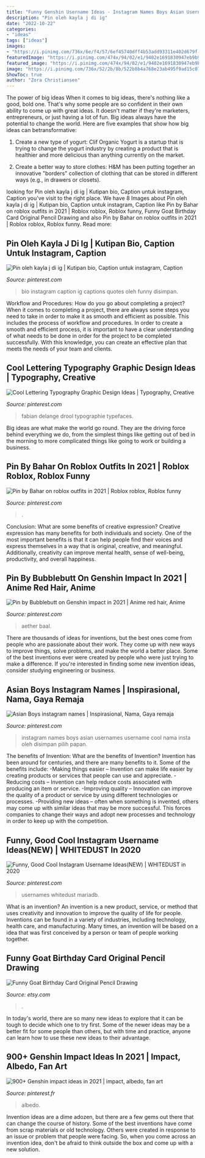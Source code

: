 ```yaml
---
title: "Funny Genshin Username Ideas - Instagram Names Boys Asian Usernames Username Cool Nama Insta Oleh Disimpan Pilih Papan"
description: "Pin oleh kayla j di ig"
date: "2022-10-22"
categories:
- "ideas"
tags: ["ideas"]
images:
- "https://i.pinimg.com/736x/6e/f4/57/6ef45740dff4b53add93311e402d679f--cool-lettering-typography-design.jpg"
featuredImage: "https://i.pinimg.com/474x/94/02/e1/9402e1691830947eb9b98de51caa82dc.jpg"
featured_image: "https://i.pinimg.com/474x/94/02/e1/9402e1691830947eb9b98de51caa82dc.jpg"
image: "https://i.pinimg.com/736x/52/2b/8b/522b8b4a768e23ab495f9ad15c07299a.jpg"
ShowToc: true
author: "Zora Christiansen"
---
```



The power of big ideas
When it comes to big ideas, there's nothing like a good, bold one. That's why some people are so confident in their own ability to come up with great ideas. It doesn't matter if they're marketers, entrepreneurs, or just having a lot of fun. Big ideas always have the potential to change the world. Here are five examples that show how big ideas can betransformative:
1. Create a new type of yogurt: Clif Organic Yogurt is a startup that is trying to change the yogurt industry by creating a product that is healthier and more delicious than anything currently on the market.

2. Create a better way to store clothes: H&M has been putting together an innovative "borders" collection of clothing that can be stored in different ways (e.g., in drawers or closets).

	

		
looking for Pin oleh kayla j di ig | Kutipan bio, Caption untuk instagram, Caption you've visit to the right place. We have 8 Images about Pin oleh kayla j di ig | Kutipan bio, Caption untuk instagram, Caption like Pin by Bahar on roblox outfits in 2021 | Roblox roblox, Roblox funny, Funny Goat Birthday Card Original Pencil Drawing and also Pin by Bahar on roblox outfits in 2021 | Roblox roblox, Roblox funny. Read more:
		
    
## Pin Oleh Kayla J Di Ig | Kutipan Bio, Caption Untuk Instagram, Caption

<img loading=lazy src="https://i.pinimg.com/736x/66/92/f0/6692f0c04ab85a81ee120b1c9d574b85.jpg" onerror="this.onerror=null;this.src='https://tse2.mm.bing.net/th?id=OIP.2g2NXydPyZHKKeCS_Mj-fQHaNL&amp;pid=15.1';" alt="Pin oleh kayla j di ig | Kutipan bio, Caption untuk instagram, Caption">

_Source: pinterest.com_

>bio instagram caption ig captions quotes oleh funny disimpan. 

	

Workflow and Procedures: How do you go about completing a project?
When it comes to completing a project, there are always some steps you need to take in order to make it as smooth and efficient as possible. This includes the process of workflow and procedures. In order to create a smooth and efficient process, it is important to have a clear understanding of what needs to be done in order for the project to be completed successfully. With this knowledge, you can create an effective plan that meets the needs of your team and clients.

    
## Cool Lettering Typography Graphic Design Ideas | Typography, Creative

<img loading=lazy src="https://i.pinimg.com/736x/6e/f4/57/6ef45740dff4b53add93311e402d679f--cool-lettering-typography-design.jpg" onerror="this.onerror=null;this.src='https://tse3.mm.bing.net/th?id=OIP.VZPLmRDsTXxo5ZnCLduRIwDUEs&amp;pid=15.1';" alt="Cool Lettering Typography Graphic Design Ideas | Typography, Creative">

_Source: pinterest.com_

>fabian delange drool typographie typefaces. 

	

Big ideas are what make the world go round. They are the driving force behind everything we do, from the simplest things like getting out of bed in the morning to more complicated things like going to work or building a business.

    
## Pin By Bahar On Roblox Outfits In 2021 | Roblox Roblox, Roblox Funny

<img loading=lazy src="https://i.pinimg.com/736x/3d/95/a9/3d95a98302378720e29e9842eb7f2207.jpg" onerror="this.onerror=null;this.src='https://tse3.mm.bing.net/th?id=OIP.xPUpWR_ilcEY526QtzKvQwHaMy&amp;pid=15.1';" alt="Pin by Bahar on roblox outfits in 2021 | Roblox roblox, Roblox funny">

_Source: pinterest.com_

>. 

	

Conclusion: What are some benefits of creative expression?
Creative expression has many benefits for both individuals and society. One of the most important benefits is that it can help people find their voices and express themselves in a way that is original, creative, and meaningful. Additionally, creativity can improve mental health, sense of well-being, productivity, and overall happiness.

    
## Pin By Bubblebutt On Genshin Impact In 2021 | Anime Red Hair, Anime

<img loading=lazy src="https://i.pinimg.com/736x/a1/f1/6c/a1f16c79009784b4d2de70c1180ce246.jpg" onerror="this.onerror=null;this.src='https://tse2.mm.bing.net/th?id=OIP.zB3gdSK5r5Xzu1lUNqxRTgHaEL&amp;pid=15.1';" alt="Pin by Bubblebutt on Genshin impact in 2021 | Anime red hair, Anime">

_Source: pinterest.com_

>aether baal. 

	

There are thousands of ideas for inventions, but the best ones come from people who are passionate about their work. They come up with new ways to improve things, solve problems, and make the world a better place. Some of the best inventions ever were created by people who were just trying to make a difference. If you're interested in finding some new invention ideas, consider studying engineering or business.

    
## Asian Boys Instagram Names | Inspirasional, Nama, Gaya Remaja

<img loading=lazy src="https://i.pinimg.com/736x/58/e8/59/58e859551525b29d0e009149fa201cae.jpg" onerror="this.onerror=null;this.src='https://tse4.mm.bing.net/th?id=OIP.08Uy9ASKwPiiaOGAjnZfDgHaNM&amp;pid=15.1';" alt="Asian Boys instagram names | Inspirasional, Nama, Gaya remaja">

_Source: pinterest.com_

>instagram names boys asian usernames username cool nama insta oleh disimpan pilih papan. 

	

The benefits of Invention: What are the benefits of Invention?
Invention has been around for centuries, and there are many benefits to it. Some of the benefits include: 
-Making things easier – Invention can make life easier by creating products or services that people can use and appreciate. 
-Reducing costs – Invention can help reduce costs associated with producing an item or service. 
-Improving quality – Innovation can improve the quality of a product or service by using different technologies or processes. 
-Providing new ideas – often when something is invented, others may come up with similar ideas that may be more successful. This forces companies to change their ways and adopt new processes and technology in order to keep up with the competition.

    
## Funny, Good Cool Instagram Username Ideas(NEW) | WHITEDUST In 2020

<img loading=lazy src="https://i.pinimg.com/736x/52/2b/8b/522b8b4a768e23ab495f9ad15c07299a.jpg" onerror="this.onerror=null;this.src='https://tse2.mm.bing.net/th?id=OIP.-P-JUyLswW-zG4IIJQH_YwAAAA&amp;pid=15.1';" alt="Funny, Good Cool Instagram Username Ideas(NEW) | WHITEDUST in 2020">

_Source: pinterest.com_

>usernames whitedust mariadb. 

	

What is an invention?
An invention is a new product, service, or method that uses creativity and innovation to improve the quality of life for people. Inventions can be found in a variety of industries, including technology, health care, and manufacturing. Many times, an invention will be based on a idea that was first conceived by a person or team of people working together.

    
## Funny Goat Birthday Card Original Pencil Drawing

<img loading=lazy src="https://img1.etsystatic.com/009/1/7891090/il_570xN.440174689_dqxo.jpg" onerror="this.onerror=null;this.src='https://tse1.mm.bing.net/th?id=OIP.mxgYLn7DIiKJpsyGvD9d_AHaJ4&amp;pid=15.1';" alt="Funny Goat Birthday Card Original Pencil Drawing">

_Source: etsy.com_

>. 

	

In today's world, there are so many new ideas to explore that it can be tough to decide which one to try first. Some of the newer ideas may be a better fit for some people than others, but with time and practice, anyone can learn how to use these new ideas to their advantage.

    
## 900+ Genshin Impact Ideas In 2021 | Impact, Albedo, Fan Art

<img loading=lazy src="https://i.pinimg.com/474x/94/02/e1/9402e1691830947eb9b98de51caa82dc.jpg" onerror="this.onerror=null;this.src='https://tse2.mm.bing.net/th?id=OIP.rmUKRTh9rnMuaoDez9Ke1AAAAA&amp;pid=15.1';" alt="900+ Genshin impact ideas in 2021 | impact, albedo, fan art">

_Source: pinterest.fr_

>albedo. 

	

Invention ideas are a dime adozen, but there are a few gems out there that can change the course of history. Some of the best inventions have come from scrap materials or old technology. Others were created in response to an issue or problem that people were facing. So, when you come across an invention idea, don't be afraid to think outside the box and come up with a new solution.

